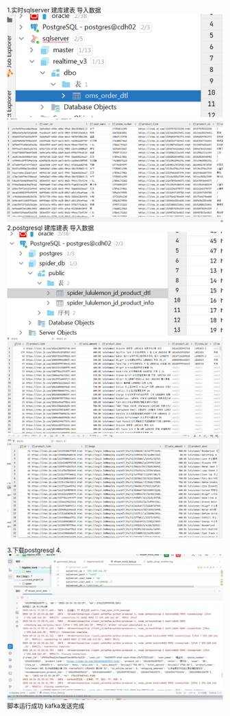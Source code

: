 1.实时sqlserver 建库建表  导入数据
![img.png](img.png)
![img_1.png](img_1.png)
2.postgresql 建库建表   导入数据
![img_2.png](img_2.png)
![img_3.png](img_3.png)
![img_4.png](img_4.png)

3.下载postgresql
4.![img_5.png](img_5.png)
脚本运行成功
kafka发送完成
